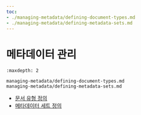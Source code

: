 ```yaml
---
toc:
- ./managing-metadata/defining-document-types.md
- ./managing-metadata/defining-metadata-sets.md
---
```

# 메타데이터 관리

```{toctree}
:maxdepth: 2

managing-metadata/defining-document-types.md
managing-metadata/defining-metadata-sets.md
```

- [문서 유형 정의](./managing-metadata/defining-document-types.md)
- [메타데이터 세트 정의](./managing-metadata/defining-metadata-sets.md)
